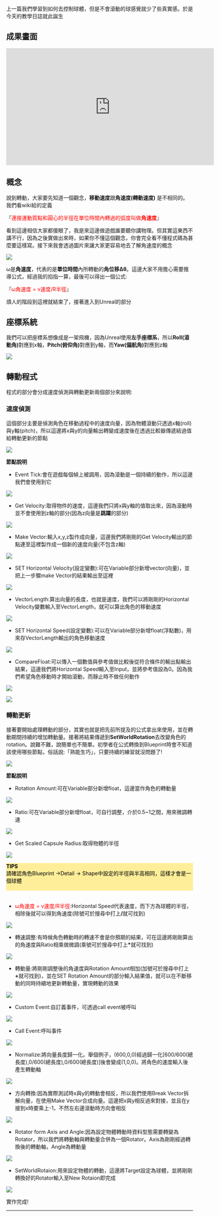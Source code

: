 上一篇我們學習到如何去控制球體，但是不會滾動的球感覺就少了些真實感。於是今天的教學日誌就此誕生

## 成果畫面

<iframe width="560" height="315" src="https://www.youtube.com/embed/he8wEyJ0JHw" frameborder="0" allow="accelerometer; autoplay; encrypted-media; gyroscope; picture-in-picture" allowfullscreen></iframe>

## 概念
說到轉動，大家要先知道一個觀念，**移動速度**跟**角速度(轉動速度)** 是不相同的。我們看wiki給的定義

『<span style="color:red">連接運動質點和圓心的半徑在單位時間內轉過的弧度叫做**角速度**</span>』

看到這邊相信大家都傻眼了，我是來這邊做遊戲誰要聽你講物理。但其實這東西不講不行，因為之後實做出來時，如果你不懂這個觀念，你會完全看不懂程式碼為甚麼要這樣寫。接下來我會透過圖片來讓大家更容易地去了解角速度的概念

![](https://i.imgur.com/3cy7msq.png)


ω是**角速度**，代表的是**單位時間**內所轉動的**角位移Δθ**。這邊大家不用擔心需要推導公式，經過我的掐指一算，最後可以得出一個公式:

『<span style="color:red">ω角速度 = v速度/R半徑</span>』

煩人的階段到這裡就結束了，接著進入到Unreal的部分

## 座標系統
我們可以把座標系想像成是一架飛機，因為Unreal使用**左手座標系**，所以<b>Roll(滾動角)</b>對應到x軸，<b>Pitch(俯仰角)</b>對應到y軸，而<b>Yaw(偏航角)</b>對應到z軸

![](https://static.packt-cdn.com/products/9781784394905/graphics/3743_01_32.jpg)

## 轉動程式
程式的部分會分成速度偵測與轉動更新兩個部分來說明:


### 速度偵測
這個部分主要是偵測角色在移動過程中的速度向量，因為物體滾動只透過x軸(roll)與y軸(pitch)，所以這邊將x與y的向量輸出轉變成速度後在透過比較器傳遞結過值給轉動更新的節點

![](https://i.imgur.com/3BOIczO.png)

<b>節點說明</b><br>
- Event Tick:會在遊戲每個幀上被調用，因為滾動是一個持續的動作，所以這邊我們會使用到它

![](https://i.imgur.com/xHGCRVG.png)

- Get Velocity:取得物件的速度，這邊我們只將x與y軸的值取出來，因為滾動時並不會使用到z軸的部分(因為z向量是<b>跳躍</b>的部分)

![](https://i.imgur.com/HyTKMDP.png)

- Make Vector:輸入x,y,z製作成向量，這邊我們將剛剛的Get Velocity輸出的節點連至這裡製作成一個新的速度向量(不包含z軸)

![](https://i.imgur.com/TJszQiI.png)

- SET Horizontal Velocity(設定變數):可在Variable部分新增vector(向量)，並把上一步驟make Vector的結果輸出至這裡

![](https://i.imgur.com/4V4xcER.png)

- VectorLength:算出向量的長度，也就是速度，我們可以將剛剛的Horizontal Velocity變數輸入至VectorLength，就可以算出角色的移動速度

![](https://i.imgur.com/KA7pzhO.png)

- SET Horizontal Speed(設定變數):可以在Variable部分新增float(浮點數)，用來存VectorLength輸出的角色移動速度

![](https://i.imgur.com/jevssUI.png)

- CompareFloat:可以傳入一個數值與參考值做比較後從符合條件的輸出點輸出結果，這邊我們將Horizontal Speed輸入至Input，並將參考值設為0。因為我們希望角色移動時才開始滾動，而靜止時不做任何動作

![](https://i.imgur.com/KG70brn.png)

![](https://i.imgur.com/Or1JMaL.png)

### 轉動更新
接著要開始處理轉動的部分，其實也就是把先前所提及的公式拿出來使用，並在轉動期間持續的增加轉動量。接著將結果傳遞到**SetWorldRotation**去改變角色的rotation。說難不難，說簡單也不簡單。初學者在公式轉換到Blueprint時會不知道該使用哪些節點，俗話說:「熟能生巧」，只要持續的練習就沒問題了!

![](https://i.imgur.com/4vQaUI8.png)

<b>節點說明</b><br>

- Rotation Amount:可在Variable部分新增float，這邊當作角色的轉動量

![](https://i.imgur.com/e077dH1.png)

- Ratio:可在Variable部分新增float，可自行調整，介於0.5~1之間，用來微調轉速

![](https://i.imgur.com/VPIYfl6.png)

- Get Scaled Capsule Radius:取得物體的半徑

![](https://i.imgur.com/rcbg0lH.png)


<div style="background-color:#FFEE99;">
<b><font color="black"> TIPS</font></b>
<br>
<font color="black">請確認角色Blueprint ->Detail -> Shape中設定的半徑與半高相同，這樣才會是一個球體<br><br> </font>

</div>
<br>

- <span style="color:red">ω角速度 = v速度/R半徑</span>:Horizontal Speed代表速度，而下方為球體的半徑，相除後就可以得到角速度(除號可於搜尋中打上<b>/</b>就可找到)

![](https://i.imgur.com/or3xWuQ.png)

- 轉速調整:有時候角色轉動時的轉速不會是你預期的結果，可在這邊將剛剛算出的角速度與Ratio相乘做微調(乘號可於搜尋中打上<b>*</b>就可找到)

![](https://i.imgur.com/DYPuUAn.png)

- 轉動量:將剛剛調整後的角速度與Rotation Amount相加(加號可於搜尋中打上<b>+</b>就可找到)，並在SET Rotation Amount的部分輸入結果值，就可以在不斷移動的同時持續地更新轉動量，實現轉動的效果

![](https://i.imgur.com/KhK5p5y.png)

- Custom Event:自訂義事件，可透過call event被呼叫

![](https://i.imgur.com/n9QVauv.png)

- Call Event:呼叫事件

![](https://i.imgur.com/nTiibAS.png)

- Normalize:將向量長度歸一化。舉個例子，(600,0,0)經過歸一化[600/600(總長度),0/600(總長度),0/600(總長度)]後會變成(1,0,0)。將角色的速度輸入後產生轉動軸

![](https://i.imgur.com/eAuRIy8.png)

- 方向轉換:因為實際測試時x與y的轉動會相反，所以我們使用Break Vector拆解向量，在使用Make Vector合成向量。這邊把x與y相反過來對接，並且在y接到x時要乘上-1，不然左右邊滾動時方向會相反

![](https://i.imgur.com/HvTHCNi.png)

- Rotator form Axis and Angle:因為設定物體轉動時資料型態需要轉變為Rotator，所以我們將轉動軸與轉動量合併為一個Rotator。Axis為剛剛經過轉換後的轉動軸，Angle為轉動量

![](https://i.imgur.com/vOeIbJd.png)


- SetWorldRotaion:用來設定物體的轉動，這邊將Target設定為球體，並將剛剛轉換好的Rotator輸入至New Rotaion即完成

![](https://i.imgur.com/XQRxFHG.png)

實作完成!

---